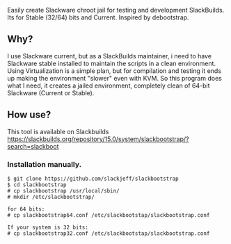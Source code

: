 Easily create Slackware chroot jail for testing and development SlackBuilds.
Its for Stable (32/64) bits and Current. Inspired by debootstrap.

## Why?
I use Slackware current, but as a SlackBuilds maintainer, i need to have Slackware stable installed to maintain the scripts in a clean environment.
Using Virtualization is a simple plan, but for compilation and testing it ends up making the environment "slower" even with KVM.
So this program does what I need, it creates a jailed environment, completely clean of 64-bit Slackware (Current or Stable).

## How use?

This tool is available on Slackbuilds
https://slackbuilds.org/repository/15.0/system/slackbootstrap/?search=slackboot

### Installation manually.

```
$ git clone https://github.com/slackjeff/slackbootstrap
$ cd slackbootstrap
# cp slackbootstrap /usr/local/sbin/
# mkdir /etc/slackbootstrap/

for 64 bits:
# cp slackbootstrap64.conf /etc/slackbootstap/slackbootstrap.conf

If your system is 32 bits:
# cp slackbootstrap32.conf /etc/slackbootstap/slackbootstrap.conf
```
